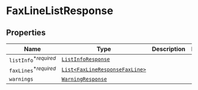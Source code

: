 

# FaxLineListResponse



## Properties

| Name | Type | Description | Notes |
|------------ | ------------- | ------------- | -------------|
| `listInfo`<sup>*_required_</sup> | [```ListInfoResponse```](ListInfoResponse.md) |    |  |
| `faxLines`<sup>*_required_</sup> | [```List<FaxLineResponseFaxLine>```](FaxLineResponseFaxLine.md) |    |  |
| `warnings` | [```WarningResponse```](WarningResponse.md) |    |  |



